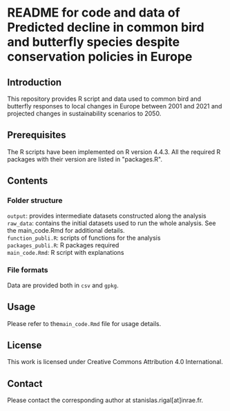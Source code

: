 # README for code and data of Predicted decline in common bird and butterfly species despite conservation policies in Europe

## Introduction

This repository provides R script and data used to common bird and butterfly responses to local changes in Europe between 2001 and 2021 and projected changes in sustainability scenarios to 2050.

## Prerequisites

The R scripts have been implemented on R version 4.4.3. All the required R packages with their version are listed in "packages.R".

## Contents 

### Folder structure

`output`: provides intermediate datasets constructed along the analysis  
`raw_data`: contains the initial datasets used to run the whole analysis. See the main_code.Rmd for additional details.  
`function_publi.R`: scripts of functions for the analysis  
`packages_publi.R`: R packages required  
`main_code.Rmd`: R script with explanations

### File formats 

Data are provided both in `csv` and `gpkg`.

## Usage

Please refer to the`main_code.Rmd` file for usage details.

## License

This work is licensed under Creative Commons Attribution 4.0 International.

## Contact 

Please contact the corresponding author at stanislas.rigal[at]inrae.fr.